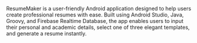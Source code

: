 ResumeMaker is a user-friendly Android application designed to help users create professional resumes with ease. Built using Android Studio, Java, Groovy, and Firebase Realtime Database, the app enables users to input their personal and academic details, select one of three elegant templates, and generate a resume instantly.
